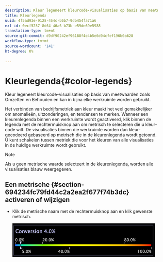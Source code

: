 ```yaml
---
description: Kleur legeneert kleurcode-visualisaties op basis van meetwaarden zoals Omzetten en Behouden en kan in bijna elke werkruimte worden gebruikt.
title: Kleurlegenda
uuid: 4f5ad93e-9128-464c-b5b7-9db454fa71a6
exl-id: 0ecf5237-8d64-46a6-b73b-e59de69e5988
translation-type: tm+mt
source-git-commit: d9df90242ef96188f4e4b5e6d04cfef196b0a628
workflow-type: tm+mt
source-wordcount: '141'
ht-degree: 0%

---
```


# Kleurlegenda{#color-legends}

Kleur legeneert kleurcode-visualisaties op basis van meetwaarden zoals Omzetten en Behouden en kan in bijna elke werkruimte worden gebruikt.

Het verbinden van bedrijfsmetriek aan kleur maakt het veel gemakkelijker om anomalieën, uitzonderingen, en tendensen te merken. Wanneer een kleurenlegenda binnen een werkruimte wordt geactiveerd, klik binnen de legenda met de rechtermuisknop aan om metrisch te selecteren die u kleur-code wilt. De visualisaties binnen die werkruimte worden dan kleur-gecodeerd gebaseerd op metrisch die in de kleurenlegenda wordt getoond. U kunt schakelen tussen metriek die voor het kleuren van alle visualisaties in de huidige werkruimte wordt gebruikt.

>[!NOTE]
>
>Als u geen metrische waarde selecteert in de kleurenlegenda, worden alle visualisaties blauw weergegeven.

## Een metrische {#section-694234fc79fd44c2a2ea2f677f74b3dc} activeren of wijzigen

* Klik de metrische naam met de rechtermuisknop aan en klik gewenste metrisch.

   ![](assets/lgd_ColorLegend.png)
